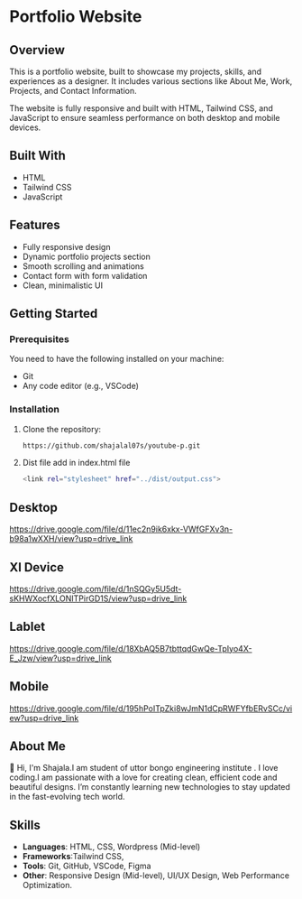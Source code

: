 # Portfolio Website

## Overview
This is a portfolio website, built to showcase my projects, skills, and experiences as a designer. It includes various sections like About Me, Work, Projects, and Contact Information.

The website is fully responsive and built with HTML, Tailwind CSS, and JavaScript to ensure seamless performance on both desktop and mobile devices.

## Built With
- HTML
- Tailwind CSS
- JavaScript

## Features
- Fully responsive design
- Dynamic portfolio projects section
- Smooth scrolling and animations
- Contact form with form validation
- Clean, minimalistic UI

## Getting Started

### Prerequisites
You need to have the following installed on your machine:
- Git
- Any code editor (e.g., VSCode)

### Installation
1. Clone the repository:
   ```bash
   https://github.com/shajalal07s/youtube-p.git

2. Dist file add in index.html file
   ```bash
   <link rel="stylesheet" href="../dist/output.css">

## Desktop

https://drive.google.com/file/d/11ec2n9ik6xkx-VWfGFXv3n-b98a1wXXH/view?usp=drive_link

## Xl Device

https://drive.google.com/file/d/1nSQGy5U5dt-sKHWXocfXLONITPirGD1S/view?usp=drive_link

## Lablet

https://drive.google.com/file/d/18XbAQ5B7tbttqdGwQe-TpIyo4X-E_Jzw/view?usp=drive_link

## Mobile

https://drive.google.com/file/d/195hPoITpZki8wJmN1dCpRWFYfbERvSCc/view?usp=drive_link


## About Me

👋 Hi, I'm Shajala.I am student of uttor bongo engineering institute . I love coding.I am passionate with a love for creating clean, efficient code and beautiful designs. I’m constantly learning new technologies to stay updated in the fast-evolving tech world.

## Skills

- **Languages**: HTML, CSS, Wordpress (Mid-level)
- **Frameworks**:Tailwind CSS,
- **Tools**: Git, GitHub, VSCode, Figma
- **Other**: Responsive Design (Mid-level), UI/UX Design, Web Performance Optimization.